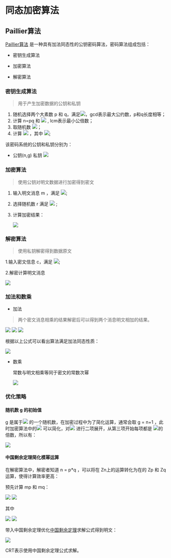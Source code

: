 # 同态加密算法

## Paillier算法

[Paillier算法](http://www.cs.tau.ac.il/~fiat/crypt07/papers/Pai99pai.pdf) 是一种具有加法同态性的公钥密码算法，密码算法组成包括：

- 密钥生成算法

- 加密算法

- 解密算法

### 密钥生成算法

> 用于产生加密数据的公钥和私钥

1. 随机选择两个大素数 p 和 q，满足<img src="https://render.githubusercontent.com/render/math?math=gdc(pq,(p-1)(q-1))=1">，gcd表示最大公约数，p和q长度相等；
2. 计算 n=pq  和 <img src="https://render.githubusercontent.com/render/math?math=\lambda = lcm(p-1,q-1)">  , lcm表示最小公倍数；
3. 取随机数 <img src="https://render.githubusercontent.com/render/math?math=g \in Z^*_{n^2}">；
4. 计算 <img src="https://render.githubusercontent.com/render/math?math=\mu=(L(g^{\lambda}mod\, n^2)^{-1}"> ，其中 <img src="https://render.githubusercontent.com/render/math?math=L(x) = \frac {x-1}{n}">;

该密码系统的公钥和私钥分别为：

- 公钥(n,g)     私钥   <img src="https://render.githubusercontent.com/render/math?math=(\lambda,\mu) ">



### 加密算法

>  使用公钥对明文数据进行加密得到密文

1. 输入明文消息 m ，满足  <img src="https://render.githubusercontent.com/render/math?math=0 \leq m \lt n ">;

2. 选择随机数 r 满足  <img src="https://render.githubusercontent.com/render/math?math=0 \leq r &lt;n,r \in Z^*_n "> ;

3. 计算加密结果：

   <img src="https://render.githubusercontent.com/render/math?math=c = g^mr^n mod\,n^2 ">

### 解密算法

> 使用私钥解密得到数据原文

1.输入密文信息 c，满足 <img src="https://render.githubusercontent.com/render/math?math=c\in Z^*_{n^2}">;

2.解密计算明文消息

<img src="https://render.githubusercontent.com/render/math?math=m=L(c^{\lambda}mod n^2)  \mu\,mod\,n">

### 加法和数乘

- 加法

> 两个密文消息相乘的结果解密后可以得到两个消息明文相加的结果。

<img src="https://render.githubusercontent.com/render/math?math=E(m_1)  = g^{m_1} r_1^n\, mod\, n^2">

<img src="https://render.githubusercontent.com/render/math?math=E(m_2) = g^{m_2} r_2^n\, mod \,n^2">

<img src="https://render.githubusercontent.com/render/math?math=E(m_1)E(m_2)= g^{m_1%2bm_2} (r_1r_2)^n \,mod \,n^2 ">

根据以上公式可以看出算法满足加法同态性质：

<img src="https://render.githubusercontent.com/render/math?math=E(m_1)E(m_2) = E(m_1 %2b m_2)">

- 数乘

  常数与明文相乘等同于密文的常数次幂

  <img src="https://render.githubusercontent.com/render/math?math=(E(m))^{k}  = (g^{m} r^n \, mod \, n^2)^k = E(km)">

### 优化策略

#### 随机数 g 的初始值

 g 是属于<img src="https://render.githubusercontent.com/render/math?math=Z^*_{n^2}"> 的一个随机数，在加密过程中为了简化运算，通常会取 g  = n+1 ，此时加密算法中的<img src="https://render.githubusercontent.com/render/math?math=g^m"> 可以简化，对<img src="https://render.githubusercontent.com/render/math?math=(n%2b1)^m"> 进行二项展开，从第三项开始每项都是 <img src="https://render.githubusercontent.com/render/math?math=n^2">的倍数，所以有：

<img src="https://render.githubusercontent.com/render/math?math=(n%2b1)^m \, mod \, n^2 \equiv 1%2bnx\,(mod \, n^2)">


#### 中国剩余定理简化模幂运算

在解密算法中，解密者知道 n = p*q ，可以将在 Zn上的运算转化为在的 Zp 和  Zq 运算，使得计算效率更高：

预先计算 mp 和 mq：

<img src="https://render.githubusercontent.com/render/math?math=m_p \equiv L_p(c^{p-1}mod p^2 )h_p \,mod \,p">

<img src="https://render.githubusercontent.com/render/math?math=m_q \equiv L_q(c^{q-1}mod q^2)h_q \,mod \, q">

其中

<img src="https://render.githubusercontent.com/render/math?math=h_p \equiv L_p(g^{p-1}mod p^2) ^{-1}\,mod\, p">

<img src="https://render.githubusercontent.com/render/math?math=h_q \equiv L_q(g^{q-1}modq^2)^{-1} \,mod\,q">

带入中国剩余定理优化[中国剩余定理](./中国剩余定理.md)求解公式得到明文：

<img src="https://render.githubusercontent.com/render/math?math=m \equiv CRT(m_p,m_q)\equiv m_q +(m_p - m_q) q^{-1} (mod \,p)q (mod\,n)">


CRT表示使用中国剩余定理公式求解。







